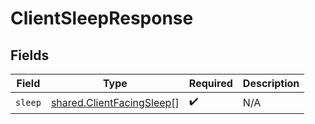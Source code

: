 # ClientSleepResponse


## Fields

| Field                                                                  | Type                                                                   | Required                                                               | Description                                                            |
| ---------------------------------------------------------------------- | ---------------------------------------------------------------------- | ---------------------------------------------------------------------- | ---------------------------------------------------------------------- |
| `sleep`                                                                | [shared.ClientFacingSleep](../../models/shared/clientfacingsleep.md)[] | :heavy_check_mark:                                                     | N/A                                                                    |
